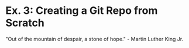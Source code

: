 # Ex. 3: Creating a Git Repo from Scratch
 
"Out of the mountain of despair, a stone of hope." - Martin Luther King Jr.